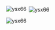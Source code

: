 

<p><img align="left" src="https://github-readme-stats.vercel.app/api/top-langs?username=ysx66&show_icons=true&locale=en&layout=compact" alt="ysx66" /></p>

<p>&nbsp;<img align="center" src="https://github-readme-stats.vercel.app/api?username=ysx66&show_icons=true&locale=en" alt="ysx66" /></p>

<p><img align="center" src="https://github-readme-streak-stats.herokuapp.com/?user=ysx66&" alt="ysx66" /></p>
